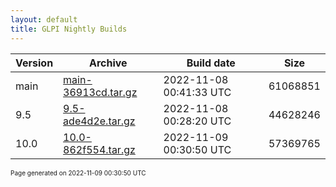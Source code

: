 ```yaml
---
layout: default
title: GLPI Nightly Builds
---
```


Version|Archive|Build date|Size
---|---|---|---
main|[main-36913cd.tar.gz](main-36913cd.tar.gz)|2022-11-08 00:41:33 UTC|61068851
9.5|[9.5-ade4d2e.tar.gz](9.5-ade4d2e.tar.gz)|2022-11-08 00:28:20 UTC|44628246
10.0|[10.0-862f554.tar.gz](10.0-862f554.tar.gz)|2022-11-09 00:30:50 UTC|57369765

<font size="1">Page generated on 2022-11-09 00:30:50 UTC</font>
